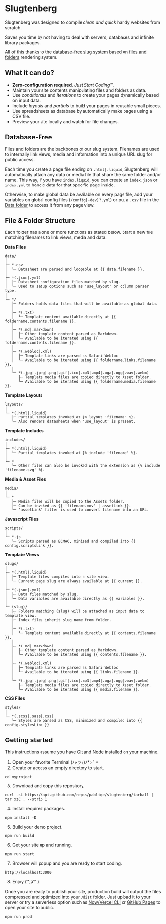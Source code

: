 # Slugtenberg
Slugtenberg was designed to compile *clean and quick* handy websites from scratch.

Saves you time by not having to deal with servers, databases and infinite library packages.

All of this thanks to the [database-free slug system](#database-free) based on [files and folders](#file--folder-basics) rendering system.

## What it can do?
* **Zero-configuration required**. _Just Start Coding™️_.
* Maintain your site contents manipulating files and folders as data.
* Use *conditionals* and *iterations* to create your pages dynamically based on input data.
* Include *layouts* and *partials* to build your pages in reusable small pieces. 
* Use spreadsheets as database by automatically make pages using a CSV file.
* Preview your site locally and watch for file changes.

## Database-Free

Files and folders are the backbones of our slug system. Filenames are used to internally link views, media and information into a unique URL slug for public access.

Each time you create a page file ending on `.html|.liquid`, Slugtenberg will automatically attach any data or media file that share the same folder and/or name. This way, if you have `index.liquid`, you can create an `index.json` or `index.yml` to handle data for that specific page inside.

Otherwise, to make global data be available on every page file, add your variables on global config files (`/config[-dev]?.yml`) or put a `.csv` file in the [Data folder](#file--folder-basics) to access it from any page view.

## File & Folder Structure
Each folder has a one or more functions as stated below. Start a new file matching filenames to link views, media and data.

**Data Files**

```
data/
│
├─ *.csv
│  └─ Datasheet are parsed and loopable at {{ data.filename }}.
│
├─ *(.json|.yml)
│  ├─ Datasheet configuration files matched by slug.
│  └─ Used to setup options such as 'use_layout' or column parser type.
│
└─ */
   ├─ Folders holds data files that will be available as global data.
   │
   ├─ *(.txt)
   │  └─ Template content available directly at {{ foldername.contents.filename }}.
   │
   ├─ *(.md|.markdown)
   │  ├─ Other template content parsed as Markdown.
   │  └─ Available to be iterated using {{ foldername.contents.filename }}.
   │
   ├─ *(.webloc|.xml)
   │  ├─ Template links are parsed as Safari Webloc
   │  └─ Available to be iterated using {{ foldername.links.filename }}.
   │
   └─ *(.jpg|.jpeg|.png|.gif|.ico|.mp3|.mp4|.oga|.ogg|.wav|.webm)
      ├─ Template media files are copied directly to Asset folder.
      └─ Available to be iterated using {{ foldername.media.filename }}.
```

**Template Layouts**

```
layouts/
│
└─ *(.html|.liquid)
   ├─ Partial templates invoked at {% layout 'filename' %}.
   └─ Also renders datasheets when 'use_layout' is present.
```

**Template Includes**

```
includes/
│
├─ *(.html|.liquid)
│  └─ Partial templates invoked at {% include 'filename' %}.
│
└─ *
   └─ Other files can also be invoked with the extension as {% include 'filename.svg' %}.
```

**Media & Asset Files**

```
media/
│
└─ *
   ├─ Media files will be copied to the Assets folder.
   ├─ Can be invoked as {{ 'filename.mov' | assetLink }}.
   └─ 'assetLink' filter is used to convert filename into an URL.
```

**Javascript Files**

```
scripts/
│
└─ *.js
   └─ Scripts parsed as ECMA6, minized and compiled into {{ config.scriptsLink }}.
```

**Template Views**

```
slugs/
│
├─ *(.html|.liquid)
│  ├─ Template files compiles into a site view.
│  └─ Current page slug are always available at {{ current }}.
│
├─ *(.json|.yml)
│  ├─ Data files matched by slug.
│  └─ Data variables are available directly as {{ variables }}.
│
└─ (slug)/
   ├─ Folders matching (slug) will be attached as input data to template view.
   ├─ Index files inherit slug name from folder.
   │
   ├─ *(.txt)
   │  └─ Template content available directly at {{ contents.filename }}.
   │
   ├─ *(.md|.markdown)
   │  ├─ Other template content parsed as Markdown.
   │  └─ Available to be iterated using {{ contents.filename }}.
   │
   ├─ *(.webloc|.xml)
   │  ├─ Template links are parsed as Safari Webloc
   │  └─ Available to be iterated using {{ links.filename }}.
   │
   └─ *(.jpg|.jpeg|.png|.gif|.ico|.mp3|.mp4|.oga|.ogg|.wav|.webm)
      ├─ Template media files are copied directly to Asset folder.
      └─ Available to be iterated using {{ media.filename }}.
```

**CSS Files**

```
styles/
│
└─ *(.scss|.sass|.css)
   └─ Styles are parsed as CSS, minimized and compiled into {{ config.stylesLink }}
```

## Getting started
This instructions assume you have [Git](https://git-scm.com/book/en/v2/Getting-Started-Installing-Git) and [Node](https://nodejs.org/es/download/) installed on your machine.

1. Open your favorite Terminal (ﾉ◕ヮ◕)ﾉ*:･ﾟ✧
2. Create or access an empty directory to start.
```
cd myproject
```
3. Download and copy this repository.
```
curl -sL https://api.github.com/repos/pabliqe/slugtenberg/tarball | tar xzC . --strip 1
```
4. Install required packages.
```
npm install -D
```
5. Build your demo project.
```
npm run build
```
6. Get your site up and running.
```
npm run start
```
7. Browser will popup and you are ready to start coding.
```
http://localhost:3000
```
8. Enjoy
( ͡ᵔ ͜ʖ ͡ᵔ )

Once you are ready to publish your site, production build will output the files compressed and optimized into your `/dist` folder. Just upload it to your server or try a serverless option such as [Now/Vercel CLI](https://vercel.com/docs/cli#getting-started) or [GitHub Pages](https://pages.github.com/) to open your site to public.
```
npm run prod
```
